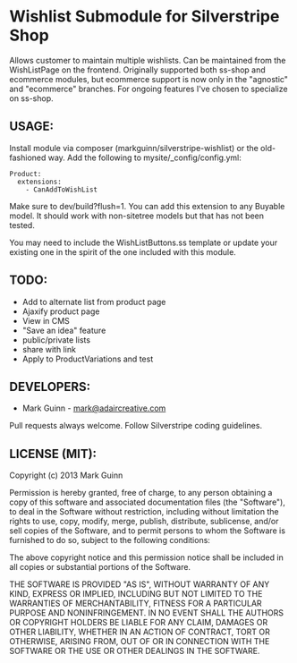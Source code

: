 Wishlist Submodule for Silverstripe Shop
========================================

Allows customer to maintain multiple wishlists. Can be maintained
from the WishListPage on the frontend. Originally supported both
ss-shop and ecommerce modules, but ecommerce support is now only
in the "agnostic" and "ecommerce" branches. For ongoing features I've
chosen to specialize on ss-shop.

USAGE:
------
Install module via composer (markguinn/silverstripe-wishlist)
or the old-fashioned way. Add the following to mysite/_config/config.yml:

```
Product:
  extensions:
    - CanAddToWishList
```

Make sure to dev/build?flush=1. You can add this extension to
any Buyable model. It should work with non-sitetree models
but that has not been tested.

You may need to include the WishListButtons.ss template or update your
existing one in the spirit of the one included with this module.


TODO:
-----
- Add to alternate list from product page
- Ajaxify product page
- View in CMS
- "Save an idea" feature
- public/private lists
- share with link
- Apply to ProductVariations and test


DEVELOPERS:
-----------
* Mark Guinn - mark@adaircreative.com

Pull requests always welcome. Follow Silverstripe coding guidelines.


LICENSE (MIT):
--------------
Copyright (c) 2013 Mark Guinn

Permission is hereby granted, free of charge, to any person obtaining a copy of
this software and associated documentation files (the "Software"), to deal in
the Software without restriction, including without limitation the rights to use,
copy, modify, merge, publish, distribute, sublicense, and/or sell copies of the
Software, and to permit persons to whom the Software is furnished to do so, subject
to the following conditions:

The above copyright notice and this permission notice shall be included in all copies
or substantial portions of the Software.

THE SOFTWARE IS PROVIDED "AS IS", WITHOUT WARRANTY OF ANY KIND, EXPRESS OR IMPLIED,
INCLUDING BUT NOT LIMITED TO THE WARRANTIES OF MERCHANTABILITY, FITNESS FOR A PARTICULAR
PURPOSE AND NONINFRINGEMENT. IN NO EVENT SHALL THE AUTHORS OR COPYRIGHT HOLDERS BE LIABLE
FOR ANY CLAIM, DAMAGES OR OTHER LIABILITY, WHETHER IN AN ACTION OF CONTRACT, TORT OR
OTHERWISE, ARISING FROM, OUT OF OR IN CONNECTION WITH THE SOFTWARE OR THE USE OR OTHER
DEALINGS IN THE SOFTWARE.